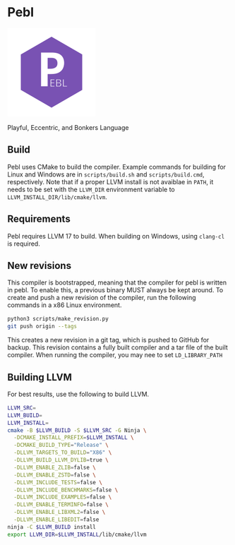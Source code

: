 # Pebl

![pebl icon](highlight/pebl/icons/pebl.svg)

Playful, Eccentric, and Bonkers Language

## Build

Pebl uses CMake to build the compiler. Example commands for building for Linux and Windows are in `scripts/build.sh` and `scripts/build.cmd`, respectively. Note that if a proper LLVM install is not avaiblae in `PATH`, it needs to be set with the `LLVM_DIR` environment variable to `LLVM_INSTALL_DIR/lib/cmake/llvm`.

## Requirements

Pebl requires LLVM 17 to build. When building on Windows, using `clang-cl` is required.

## New revisions

This compiler is bootstrapped, meaning that the compiler for pebl is written in pebl. To enable this, a previous binary MUST always be kept around. To create and push a new revision of the compiler, run the following commands in a x86 Linux environment.

```bash
python3 scripts/make_revision.py
git push origin --tags
```

This creates a new revision in a git tag, which is pushed to GitHub for backup. This revision contains a fully built compiler and a tar file of the built compiler. When running the compiler, you may nee to set `LD_LIBRARY_PATH`

## Building LLVM

For best results, use the following to build LLVM.

```bash
LLVM_SRC=
LLVM_BUILD=
LLVM_INSTALL=
cmake -B $LLVM_BUILD -S $LLVM_SRC -G Ninja \
  -DCMAKE_INSTALL_PREFIX=$LLVM_INSTALL \
  -DCMAKE_BUILD_TYPE="Release" \
  -DLLVM_TARGETS_TO_BUILD="X86" \
  -DLLVM_BUILD_LLVM_DYLIB=true \
  -DLLVM_ENABLE_ZLIB=false \
  -DLLVM_ENABLE_ZSTD=false \
  -DLLVM_INCLUDE_TESTS=false \
  -DLLVM_INCLUDE_BENCHMARKS=false \
  -DLLVM_INCLUDE_EXAMPLES=false \
  -DLLVM_ENABLE_TERMINFO=false \
  -DLLVM_ENABLE_LIBXML2=false \
  -DLLVM_ENABLE_LIBEDIT=false
ninja -C $LLVM_BUILD install
export LLVM_DIR=$LLVM_INSTALL/lib/cmake/llvm
```
